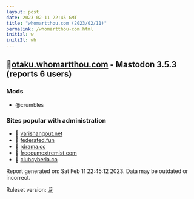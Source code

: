 ```yaml
---
layout: post
date: 2023-02-11 22:45 GMT
title: "whomartthou.com (2023/02/11)"
permalink: /whomartthou-com.html
initial: w
initi2l: wh
---
```


## 🐘[otaku.whomartthou.com](https://otaku.whomartthou.com) - Mastodon 3.5.3 (reports 6 users)

### Mods
 * @crumbles

### Sites popular with administration

* 🐘 [varishangout.net](/varishangout-net.html)
* 🧸 [federated.fun](/federated-fun.html)
* 🧸 [rdrama.cc](/rdrama-cc.html)
* 🐘 [freecumextremist.com](/freecumextremist-com.html)
* 🐘 [clubcyberia.co](/clubcyberia-co.html)

Report generated on: Sat Feb 11 22:45:12 2023. Data may be outdated or incorrect.

Ruleset version: [🗜](/version-clamp)
